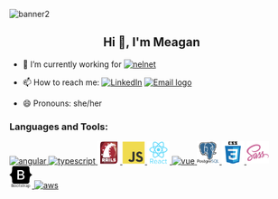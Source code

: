 ![banner2](https://user-images.githubusercontent.com/78323472/117357595-617cb680-ae72-11eb-909a-c2369a509fcb.png)
<h2 align="center">Hi 👋, I'm Meagan</h2>

- 🔭 I’m currently working for <a href="https://nelnetinc.com/businesses/"> <img src="https://nelnet.com/contentimages/logo-nelnet.svg" alt="nelnet" height="40" padding-top="3px"/> </a>

- 📫 How to reach me:  [<img height= "25" position="relative" top="8" src="https://image.similarpng.com/very-thumbnail/2020/07/Linkedin-logo-on-transparent-Background-PNG-.png" alt="LinkedIn">](https://www.linkedin.com/in/meagan-ritchie-tech/)  [<img height= "25" position="relative" top="8" src="https://purepng.com/public/uploads/large/purepng.com-mail-iconsymbolsiconsapple-iosiosios-8-iconsios-8-721522596075clftr.png" alt="Email logo">](mailto:meaganritchie@gmail.com)

- 😄 Pronouns: she/her </br>

<h3 align="left">Languages and Tools:</h3>
<p align="left"> <a href="https://angular.io/" target="_blank"> <img src="https://miro.medium.com/max/1400/1*7WeQGvRghyIVWVliG3kMsQ.webp" alt="angular" width="40" height="40"/> </a> <a href="https://www.typescriptlang.org/" target="_blank"> <img src="https://upload.wikimedia.org/wikipedia/commons/thumb/4/4c/Typescript_logo_2020.svg/1024px-Typescript_logo_2020.svg.png?20221110153201" alt="typescript" width="40" height="40"/> </a> <a href="https://rubyonrails.org" target="_blank"> <img src="https://raw.githubusercontent.com/devicons/devicon/master/icons/rails/rails-original-wordmark.svg" alt="rails" width="40" height="40"/> </a> <a href="https://developer.mozilla.org/en-US/docs/Web/JavaScript" target="_blank"> <img src="https://raw.githubusercontent.com/devicons/devicon/master/icons/javascript/javascript-original.svg" alt="javascript" width="40" height="40"/> </a> <a href="https://reactjs.org/" target="_blank"> <img src="https://raw.githubusercontent.com/devicons/devicon/master/icons/react/react-original-wordmark.svg" alt="react" width="40" height="40"/> </a> <a href="https://vuejs.org/" target="_blank"> <img src="https://upload.wikimedia.org/wikipedia/commons/9/95/Vue.js_Logo_2.svg" alt="vue" width"40" height="40/> </a> <a href="https://www.postgresql.org" target="_blank"> <img src="https://raw.githubusercontent.com/devicons/devicon/master/icons/postgresql/postgresql-original-wordmark.svg" alt="postgresql" width="40" height="40"/> </a> <a href="https://www.w3schools.com/css/" target="_blank"> <img src="https://raw.githubusercontent.com/devicons/devicon/master/icons/css3/css3-original-wordmark.svg" alt="css3" width="40" height="40"/> </a> <a href="https://sass-lang.com" target="_blank"> <img src="https://raw.githubusercontent.com/devicons/devicon/master/icons/sass/sass-original.svg" alt="sass" width="40" height="40"/> </a> <a href="https://getbootstrap.com" target="_blank"> <img src="https://raw.githubusercontent.com/devicons/devicon/master/icons/bootstrap/bootstrap-plain-wordmark.svg" alt="bootstrap" width="40" height="40"/> </a> <a href="https://aws.amazon.com"> <img src="https://d3c9ouasuy8pg6.cloudfront.net/dist/images/aws-logo-light_2a8d69e93c95850234f1c278e70f7ddb.png" alt="aws" width="40" height="40"/> </a> 
</p>
